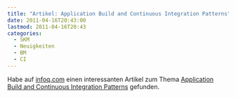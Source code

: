 ```yaml
---
title: "Artikel: Application Build and Continuous Integration Patterns"
date: 2011-04-16T20:43:00
lastmod: 2011-04-16T20:43
categories:
  - SKM
  - Neuigkeiten
  - BM
  - CI
---
```

Habe auf <a href="http://www.infoq.com">infoq.com</a> einen interessanten Artikel zum Thema <a href="http://www.infoq.com/news/2011/04/build-ci-patterns">Application Build and Continuous Integration Patterns</a> gefunden.
